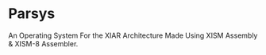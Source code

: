 # Parsys
An Operating System For the XIAR Architecture Made Using XISM Assembly &amp; XISM-8 Assembler.
